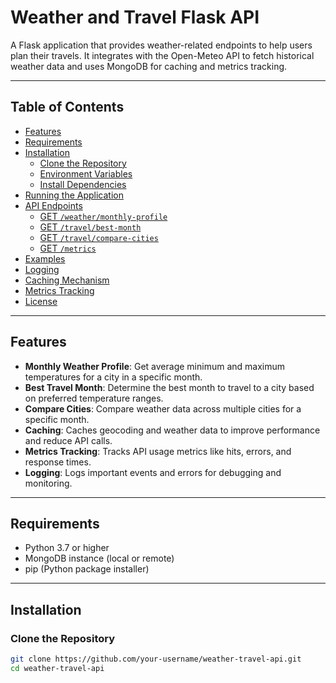 # Weather and Travel Flask API

A Flask application that provides weather-related endpoints to help users plan their travels. It integrates with the Open-Meteo API to fetch historical weather data and uses MongoDB for caching and metrics tracking.

---

## Table of Contents

- [Features](#features)
- [Requirements](#requirements)
- [Installation](#installation)
  - [Clone the Repository](#clone-the-repository)
  - [Environment Variables](#environment-variables)
  - [Install Dependencies](#install-dependencies)
- [Running the Application](#running-the-application)
- [API Endpoints](#api-endpoints)
  - [GET `/weather/monthly-profile`](#get-weathermonthly-profile)
  - [GET `/travel/best-month`](#get-travelbest-month)
  - [GET `/travel/compare-cities`](#get-travelcompare-cities)
  - [GET `/metrics`](#get-metrics)
- [Examples](#examples)
- [Logging](#logging)
- [Caching Mechanism](#caching-mechanism)
- [Metrics Tracking](#metrics-tracking)
- [License](#license)

---

## Features

- **Monthly Weather Profile**: Get average minimum and maximum temperatures for a city in a specific month.
- **Best Travel Month**: Determine the best month to travel to a city based on preferred temperature ranges.
- **Compare Cities**: Compare weather data across multiple cities for a specific month.
- **Caching**: Caches geocoding and weather data to improve performance and reduce API calls.
- **Metrics Tracking**: Tracks API usage metrics like hits, errors, and response times.
- **Logging**: Logs important events and errors for debugging and monitoring.

---

## Requirements

- Python 3.7 or higher
- MongoDB instance (local or remote)
- pip (Python package installer)

---

## Installation

### Clone the Repository

```bash
git clone https://github.com/your-username/weather-travel-api.git
cd weather-travel-api
